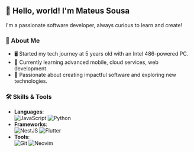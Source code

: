 
## 👋 Hello, world! I'm Mateus Sousa  
I'm a passionate software developer, always curious to learn and create!

### 🌟 About Me  
- 🖥️ Started my tech journey at 5 years old with an Intel 486-powered PC.  
- 🌱 Currently learning advanced mobile, cloud services, web development.  
- 🚀 Passionate about creating impactful software and exploring new technologies.

### 🛠️ Skills & Tools
- **Languages**: \
        ![JavaScript](https://img.shields.io/badge/-JavaScript-F7DF1E?logo=javascript&logoColor=black&style=flat-square) 
        ![Python](https://img.shields.io/badge/-Python-3776AB?logo=python&logoColor=white&style=flat-square)  
- **Frameworks**: \
        ![NestJS](https://img.shields.io/badge/-NestJS-E0234E?logo=nestjs&logoColor=white&style=flat-square) 
        ![Flutter](https://img.shields.io/badge/-Flutter-02569B?logo=flutter&logoColor=white&style=flat-square)
-  **Tools**: \
        ![Git](https://img.shields.io/badge/-Git-F05032?logo=git&logoColor=white&style=flat-square) 
        ![Neovim](https://img.shields.io/badge/-Neovim-00?logo=neovim&logoColor=white&style=flat-square)